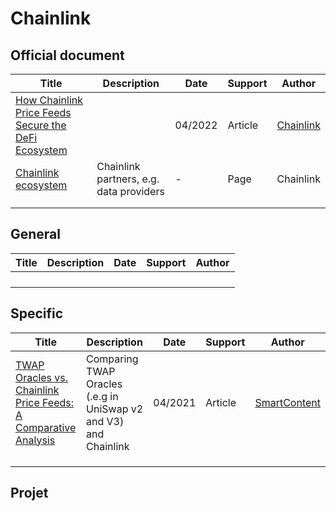 # Chainlink

## Official document

| Title                                                        | Description                             | Date    | Support | Author                                                 |
| ------------------------------------------------------------ | --------------------------------------- | ------- | ------- | ------------------------------------------------------ |
| [How Chainlink Price Feeds Secure the DeFi Ecosystem](https://blog.chain.link/chainlink-price-feeds-secure-defi/) |                                         | 04/2022 | Article | [Chainlink](https://blog.chain.link/author/chainlink/) |
| [Chainlink ecosystem](https://www.chainlinkecosystem.com/ecosystem) | Chainlink partners, e.g. data providers | -       | Page    | Chainlink                                              |
|                                                              |                                         |         |         |                                                        |
|                                                              |                                         |         |         |                                                        |

## General

| Title | Description | Date | Support | Author |
| ----- | ----------- | ---- | ------- | ------ |
|       |             |      |         |        |
|       |             |      |         |        |
|       |             |      |         |        |
|       |             |      |         |        |

## Specific

| Title                                                        | Description                                                  | Date    | Support | Author                                                       |
| ------------------------------------------------------------ | ------------------------------------------------------------ | ------- | ------- | ------------------------------------------------------------ |
| [TWAP Oracles vs. Chainlink Price Feeds: A Comparative Analysis](https://smartcontentpublication.medium.com/twap-oracles-vs-chainlink-price-feeds-a-comparative-analysis-8155a3483cbd) | Comparing TWAP Oracles (.e.g in UniSwap v2 and V3) and Chainlink | 04/2021 | Article | [SmartContent](https://smartcontentpublication.medium.com/?source=post_page-----8155a3483cbd--------------------------------) |
|                                                              |                                                              |         |         |                                                              |
|                                                              |                                                              |         |         |                                                              |
|                                                              |                                                              |         |         |                                                              |


## Projet